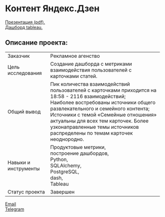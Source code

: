 # Контент Яндекс.Дзен

[Презентация (pdf).](https://github.com/data-analyst-mr/yandex-projects/blob/main/zen/present_zen.pdf)<br/>
[Дашборд tableau.](https://public.tableau.com/app/profile/mikhail7479/viz/Dashboard_Zen_16456282648980/Dashboard1?publish=yes)<br/>

## Описание проекта:
|   |  |
|---------------|-------------------|
|Заказчик | Рекламное агенство|
|Цель исследования| Создание дашборда с метриками взаимодействия пользователей с карточками статей.|
|Общий вывод|Пик количества взаимодействий пользователей с карточками приходится на 18:58 - 2116 взаимодействий;<br/>Наиболее востребованы источники общего развлекательного и семейного контента;<br/>Источники с темой «Семейные отношения» актуальны для всех тем карточек. Более узконаправленные темы источников распределены по темам карточек неоднородно.|
|Навыки и инструменты|Продуктовые метрики,<br/>построение дашбордов,<br/>Python,<br/>SQLAlchemy,<br/>PostgreSQL,<br/>dash,<br/>Tableau|
|Статус проекта| Завершен|


[Email](mailto:mikhail-shestakov-2022@bk.ru)<br/>
[Telegram](https://t.me/mshestakov1982)
